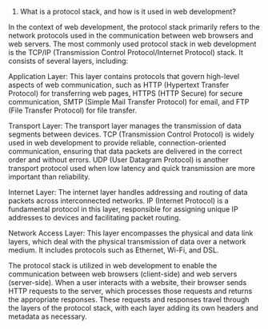 1) What is a protocol stack, and how is it used in web development?

In the context of web development, the protocol stack primarily refers to the network protocols used in the communication between web browsers and web servers. The most commonly used protocol stack in web development is the TCP/IP (Transmission Control Protocol/Internet Protocol) stack. It consists of several layers, including:

Application Layer: This layer contains protocols that govern high-level aspects of web communication, such as HTTP (Hypertext Transfer Protocol) for transferring web pages, HTTPS (HTTP Secure) for secure communication, SMTP (Simple Mail Transfer Protocol) for email, and FTP (File Transfer Protocol) for file transfer.

Transport Layer: The transport layer manages the transmission of data segments between devices. TCP (Transmission Control Protocol) is widely used in web development to provide reliable, connection-oriented communication, ensuring that data packets are delivered in the correct order and without errors. UDP (User Datagram Protocol) is another transport protocol used when low latency and quick transmission are more important than reliability.

Internet Layer: The internet layer handles addressing and routing of data packets across interconnected networks. IP (Internet Protocol) is a fundamental protocol in this layer, responsible for assigning unique IP addresses to devices and facilitating packet routing.

Network Access Layer: This layer encompasses the physical and data link layers, which deal with the physical transmission of data over a network medium. It includes protocols such as Ethernet, Wi-Fi, and DSL.

The protocol stack is utilized in web development to enable the communication between web browsers (client-side) and web servers (server-side). When a user interacts with a website, their browser sends HTTP requests to the server, which processes those requests and returns the appropriate responses. These requests and responses travel through the layers of the protocol stack, with each layer adding its own headers and metadata as necessary.